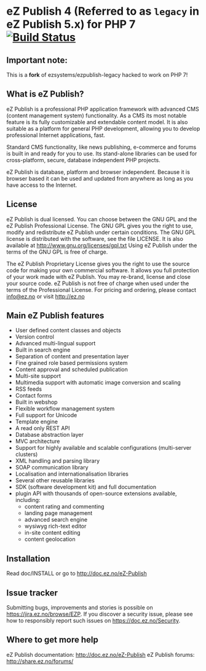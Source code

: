 eZ Publish 4 (Referred to as `legacy` in eZ Publish 5.x) for PHP 7 [![Build Status](https://secure.travis-ci.org/ezsystems/ezpublish-legacy.png)](http://travis-ci.org/ezsystems/ezpublish-legacy)
==================================================================

Important note:
---------------

This is a **fork** of ezsystems/ezpublish-legacy hacked to work on PHP 7!


What is eZ Publish?
-------------------
eZ Publish is a professional PHP application framework with advanced CMS
(content management system) functionality. As a CMS its most notable feature
is its fully customizable and extendable content model.
It is also suitable as a platform for general PHP development, allowing
you to develop professional Internet applications, fast.

Standard CMS functionality, like news publishing, e-commerce and forums is
built in and ready for you to use. Its stand-alone libraries can be
used for cross-platform, secure, database independent PHP projects.

eZ Publish is database, platform and browser independent. Because it is
browser based it can be used and updated from anywhere as long as you have
access to the Internet.


License
-------
eZ Publish is dual licensed. You can choose between the GNU GPL and the
eZ Publish Professional License. The GNU GPL gives you the right to use, modify
and redistribute eZ Publish under certain conditions. The GNU GPL license is
distributed with the software, see the file LICENSE. It is also available at
http://www.gnu.org/licenses/gpl.txt
Using eZ Publish under the terms of the GNU GPL is free of charge.

The eZ Publish Proprietary License gives you the right to use the source code
for making your own commercial software. It allows you full protection of your
work made with eZ Publish. You may re-brand, license and close your source
code. eZ Publish is not free of charge when used under the terms of the
Professional License. For pricing and ordering, please contact info@ez.no
or visit http://ez.no


Main eZ Publish features
------------------------
- User defined content classes and objects
- Version control
- Advanced multi-lingual support
- Built in search engine
- Separation of content and presentation layer
- Fine grained role based permissions system
- Content approval and scheduled publication
- Multi-site support
- Multimedia support with automatic image conversion and scaling
- RSS feeds
- Contact forms
- Built in webshop
- Flexible workflow management system
- Full support for Unicode
- Template engine
- A read only REST API
- Database abstraction layer
- MVC architecture
- Support for highly available and scalable configurations (multi-server clusters)
- XML handling and parsing library
- SOAP communication library
- Localisation and internationalisation libraries
- Several other reusable libraries
- SDK (software development kit)
  and full documentation
- plugin API with thousands of open-source extensions available, including:
    - content rating and commenting
    - landing page management
    - advanced search engine
    - wysiwyg rich-text editor
    - in-site content editing
    - content geolocation


Installation
------------
Read doc/INSTALL or go to http://doc.ez.no/eZ-Publish


Issue tracker
-------------
Submitting bugs, improvements and stories is possible on https://jira.ez.no/browse/EZP.
If you discover a security issue, please see how to responsibly report such issues on https://doc.ez.no/Security.


Where to get more help
----------------------
eZ Publish documentation: http://doc.ez.no/eZ-Publish
eZ Publish forums: http://share.ez.no/forums/
